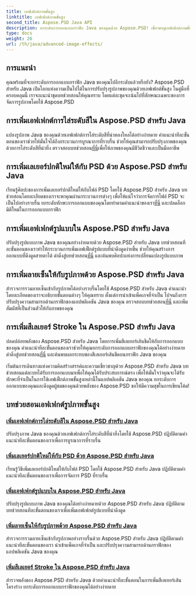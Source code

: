 ```yaml
---
title: เอฟเฟกต์ภาพขั้นสูง
linktitle: เอฟเฟกต์ภาพขั้นสูง
second_title: Aspose.PSD Java API
description: ยกระดับการออกแบบกราฟิก Java ของคุณด้วย Aspose.PSD! เชี่ยวชาญเอฟเฟกต์ภาพขั้นสูงได้อย่างราบรื่น ตั้งแต่การไล่ระดับสีและรูปแบบไปจนถึงลายเซ็นและลายเส้น
type: docs
weight: 26
url: /th/java/advanced-image-effects/
---
```

## การแนะนำ
คุณพร้อมที่จะยกระดับการออกแบบกราฟิก Java ของคุณไปอีกระดับแล้วหรือยัง? Aspose.PSD สำหรับ Java เปิดโลกแห่งความเป็นไปได้ในการปรับปรุงรูปภาพของคุณด้วยเอฟเฟกต์ขั้นสูง ในคู่มือที่ครอบคลุมนี้ เราจะแนะนำชุดบทช่วยสอนให้คุณทราบ โดยแต่ละชุดจะเน้นไปที่ลักษณะเฉพาะของการจัดการรูปภาพโดยใช้ Aspose.PSD

## การเพิ่มเอฟเฟกต์การไล่ระดับสีใน Aspose.PSD สำหรับ Java

 แปลงรูปภาพ Java ของคุณด้วยเอฟเฟกต์การไล่ระดับสีที่น่าหลงใหลได้อย่างง่ายดาย คำแนะนำทีละขั้นตอนของเราช่วยให้มั่นใจได้ถึงกระบวนการบูรณาการที่ราบรื่น ช่วยให้คุณสามารถปรับปรุงภาพของคุณด้วยการไล่ระดับสีที่น่าทึ่ง ตรวจสอบบทช่วยสอน[ที่นี่](./add-gradient-effects/)เพื่อให้ภาพของคุณมีชีวิตชีวาและเป็นมืออาชีพ

## การเพิ่มเลเยอร์ปกติใหม่ให้กับ PSD ด้วย Aspose.PSD สำหรับ Java

 เรียนรู้ศิลปะของการเพิ่มเลเยอร์ปกติใหม่ให้กับไฟล์ PSD โดยใช้ Aspose.PSD สำหรับ Java บทช่วยสอนโดยละเอียดของเราจะพาคุณผ่านกระบวนการต่างๆ เพื่อให้แน่ใจว่าการจัดการไฟล์ PSD จะเป็นไปอย่างราบรื่น ยกระดับทักษะการออกแบบของคุณโดยทำตามคำแนะนำของเรา[ที่นี่](./add-new-regular-layer/) และปลดล็อกมิติใหม่ในการออกแบบกราฟิก

## การเพิ่มเอฟเฟกต์รูปแบบใน Aspose.PSD สำหรับ Java

 ปรับปรุงรูปแบบภาพ Java ของคุณอย่างง่ายดายด้วย Aspose.PSD สำหรับ Java บทช่วยสอนทีละขั้นตอนของเราทำให้กระบวนการเพิ่มเอฟเฟ็กต์รูปแบบที่น่าดึงดูดง่ายขึ้น ช่วยให้คุณสร้างการออกแบบที่ดึงดูดสายตาได้ ดำดิ่งสู่บทช่วยสอน[ที่นี่](./add-pattern-effects/) และค้นพบศิลปะแห่งการเปลี่ยนแปลงรูปแบบภาพ

## การเพิ่มลายเซ็นให้กับรูปภาพด้วย Aspose.PSD สำหรับ Java

สำรวจการรวมลายเซ็นเข้ากับรูปภาพได้อย่างราบรื่นโดยใช้ Aspose.PSD สำหรับ Java คำแนะนำโดยละเอียดของเราจะอธิบายขั้นตอนต่างๆ ให้คุณทราบ ตั้งแต่การนำเข้าแพ็คเกจที่จำเป็น ไปจนถึงการปรับปรุงความสามารถด้านกราฟิกของแอปพลิเคชัน Java ของคุณ ตรวจสอบบทช่วยสอน[ที่นี่](./add-signature-to-image/) และเพิ่มสัมผัสที่เป็นส่วนตัวให้กับภาพของคุณ

## การเพิ่มสีเลเยอร์ Stroke ใน Aspose.PSD สำหรับ Java

 ปลดปล่อยพลังของ Aspose.PSD สำหรับ Java โดยการเพิ่มสีเลเยอร์เส้นขีดให้กับการออกแบบของคุณ คำแนะนำทีละขั้นตอนของเราช่วยให้คุณยกระดับการออกแบบกราฟิกของคุณได้อย่างง่ายดาย ดำดิ่งสู่บทช่วยสอน[ที่นี่](./add-stroke-layer-color/) และค้นพบผลกระทบของสีเลเยอร์เส้นขีดบนกราฟิก Java ของคุณ

เริ่มต้นการเดินทางแห่งความคิดสร้างสรรค์และความเชี่ยวชาญด้วย Aspose.PSD สำหรับ Java บทช่วยสอนแต่ละบทได้รับการออกแบบมาเพื่อให้คุณได้รับประสบการณ์ตรง เพื่อให้มั่นใจว่าคุณจะได้รับทักษะที่จำเป็นในการใช้เอฟเฟ็กต์ภาพขั้นสูงเหล่านี้ในแอปพลิเคชัน Java ของคุณ ยกระดับการออกแบบของคุณและดึงดูดผู้ชมของคุณด้วยพลังของ Aspose.PSD ขอให้มีความสุขในการเขียนโค้ด!
## บทช่วยสอนเอฟเฟกต์รูปภาพขั้นสูง
### [เพิ่มเอฟเฟกต์การไล่ระดับสีใน Aspose.PSD สำหรับ Java](./add-gradient-effects/)
ปรับปรุงภาพ Java ของคุณด้วยเอฟเฟกต์การไล่ระดับสีที่น่าทึ่งโดยใช้ Aspose.PSD ปฏิบัติตามคำแนะนำทีละขั้นตอนของเราเพื่อการบูรณาการที่ราบรื่น
### [เพิ่มเลเยอร์ปกติใหม่ให้กับ PSD ด้วย Aspose.PSD สำหรับ Java](./add-new-regular-layer/)
เรียนรู้วิธีเพิ่มเลเยอร์ปกติใหม่ให้กับไฟล์ PSD โดยใช้ Aspose.PSD สำหรับ Java ปฏิบัติตามคำแนะนำทีละขั้นตอนของเราเพื่อการจัดการ PSD ที่ราบรื่น
### [เพิ่มเอฟเฟกต์รูปแบบใน Aspose.PSD สำหรับ Java](./add-pattern-effects/)
ปรับปรุงรูปแบบภาพ Java ของคุณได้อย่างง่ายดายด้วย Aspose.PSD สำหรับ Java ปฏิบัติตามบทช่วยสอนทีละขั้นตอนของเราเพื่อเพิ่มเอฟเฟกต์รูปแบบที่น่าดึงดูด
### [เพิ่มลายเซ็นให้กับรูปภาพด้วย Aspose.PSD สำหรับ Java](./add-signature-to-image/)
สำรวจการรวมลายเซ็นเข้ากับรูปภาพอย่างราบรื่นด้วย Aspose.PSD สำหรับ Java ปฏิบัติตามคำแนะนำทีละขั้นตอนของเรา นำเข้าแพ็คเกจที่จำเป็น และปรับปรุงความสามารถด้านกราฟิกของแอปพลิเคชัน Java ของคุณ
### [เพิ่มสีเลเยอร์ Stroke ใน Aspose.PSD สำหรับ Java](./add-stroke-layer-color/)
สำรวจพลังของ Aspose.PSD สำหรับ Java ด้วยคำแนะนำทีละขั้นตอนในการเพิ่มสีเลเยอร์เส้นโครงร่าง ยกระดับการออกแบบกราฟิกของคุณได้อย่างง่ายดาย